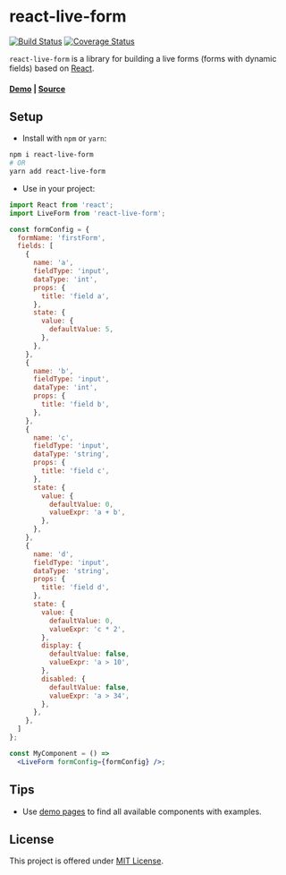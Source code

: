 # react-live-form
[![Build Status](https://travis-ci.org/PavlyukVadim/app.github.io.svg?branch=source)](https://travis-ci.org/PavlyukVadim/dynamic-forms) [![Coverage Status](https://coveralls.io/repos/github/PavlyukVadim/dynamic-forms/badge.svg?branch=source)](https://coveralls.io/github/PavlyukVadim/dynamic-forms?branch=source)

`react-live-form` is a library for building a live forms (forms with dynamic fields) based on [React](https://facebook.github.io/react/).

#### [Demo](https://someLink/) | [Source](https://github.com/PavlyukVadim/dynamic-forms)

## Setup

* Install with `npm` or `yarn`:
```sh
npm i react-live-form
# OR
yarn add react-live-form
```

* Use in your project:

```jsx
import React from 'react';
import LiveForm from 'react-live-form';

const formConfig = {
  formName: 'firstForm',
  fields: [
    {
      name: 'a',
      fieldType: 'input',
      dataType: 'int',
      props: {
        title: 'field a',
      },
      state: {
        value: {
          defaultValue: 5,
        },
      },
    },
    {
      name: 'b',
      fieldType: 'input',
      dataType: 'int',
      props: {
        title: 'field b',
      },
    },
    {
      name: 'c',
      fieldType: 'input',
      dataType: 'string',
      props: {
        title: 'field c',
      },
      state: {
        value: {
          defaultValue: 0,
          valueExpr: 'a + b',
        },
      },
    },
    {
      name: 'd',
      fieldType: 'input',
      dataType: 'string',
      props: {
        title: 'field d',
      },
      state: {
        value: {
          defaultValue: 0,
          valueExpr: 'c * 2',
        },
        display: {
          defaultValue: false,
          valueExpr: 'a > 10',
        },
        disabled: {
          defaultValue: false,
          valueExpr: 'a > 34',
        },
      },
    },
  ]
};

const MyComponent = () =>
  <LiveForm formConfig={formConfig} />;
```

## Tips

* Use [demo pages](https://someLink/) to find all available components with examples.

## License
This project is offered under [MIT License](https://github.com/PavlyukVadim/dynamic-forms/blob/master/LICENSE).
